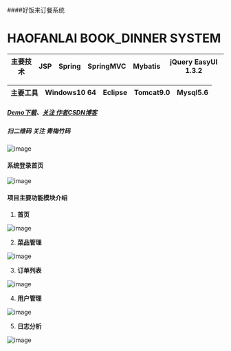 


####好饭来订餐系统 

# HAOFANLAI BOOK_DINNER SYSTEM

主要技术|JSP |Spring |SpringMVC |Mybatis |jQuery EasyUI 1.3.2 |
---|---|---|---|---|---

主要工具|Windows10 64 |Eclipse |Tomcat9.0 |Mysql5.6
---|---|---|---|---

##### [Demo下载](https://github.com/michaelwuyu/Supply-Marketing-Management-System)、[关注 作者CSDN博客](https://blog.csdn.net/weixin_43258908)

##### 扫二维码 关注 青梅竹码
![image](https://github.com/michaelwuyu/Supply-Marketing-Management-System/blob/master/images/66.jpg)

#### 系统登录首页

![image](https://github.com/michaelwuyu/haofanlai_dinner/blob/master/images/2.jpg)

#### 项目主要功能模块介绍

1. **首页**

![image](https://github.com/michaelwuyu/haofanlai_dinner/blob/master/images/3.jpg)


2. **菜品管理**

![image](https://github.com/michaelwuyu/haofanlai_dinner/blob/master/images/4.jpg)

3. **订单列表**

![image](https://github.com/michaelwuyu/haofanlai_dinner/blob/master/images/10.jpg)

4. **用户管理**

![image](https://github.com/michaelwuyu/haofanlai_dinner/blob/master/images/5.jpg)

5. **日志分析**

![image](https://github.com/michaelwuyu/haofanlai_dinner/blob/master/images/7.jpg)
